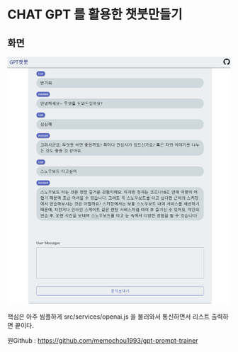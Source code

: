 # CHAT GPT 를 활용한 챗붓만들기

## 화면

![manual](demo/chatbot2.png)

핵심은 아주 씸플하게 src/services/openai.js 을 불러와서 통신하면서 리스트 출력하면 끝이다.

원Github : https://github.com/memochou1993/gpt-prompt-trainer

